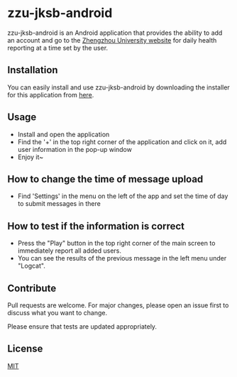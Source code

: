 # zzu-jksb-android

zzu-jksb-android is an Android application that provides the ability to add an account and go to the [Zhengzhou University website](https://jksb.v.zzu.edu.cn/) for daily health reporting at a time set by the user.

## Installation

You can easily install and use zzu-jksb-android by downloading the installer for this application from [here](https://github.com/wcwac/zzu-jksb-android/releases/).

## Usage

* Install and open the application
* Find the '+' in the top right corner of the application and click on it, add user information in the pop-up window
* Enjoy it~

## How to change the time of message upload
* Find 'Settings' in the menu on the left of the app and set the time of day to submit messages in there

## How to test if the information is correct

* Press the "Play" button in the top right corner of the main screen to immediately report all added users.
* You can see the results of the previous message in the left menu under "Logcat".

## Contribute
Pull requests are welcome. For major changes, please open an issue first to discuss what you want to change.

Please ensure that tests are updated appropriately.

## License
[MIT](https://choosealicense.com/licenses/mit/)
